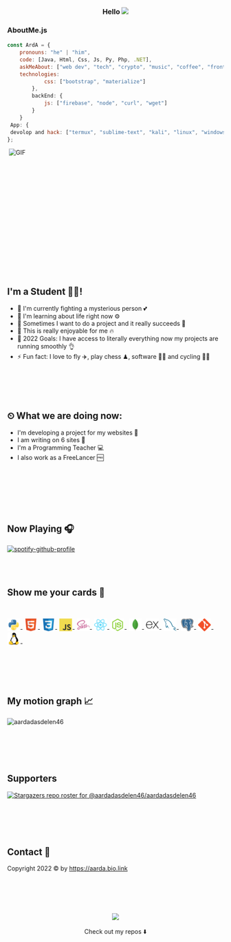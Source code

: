 ### <p align="center">**Hello** <img src="https://media.giphy.com/media/hvRJCLFzcasrR4ia7z/giphy.gif" width="25px">
 
 ### AboutMe.js

```javascript
const ArdA = {
    pronouns: "he" | "him",
    code: [Java, Html, Css, Js, Py, Php, .NET],
    askMeAbout: ["web dev", "tech", "crypto", "music", "coffee", "front-end", "back-end"],
    technologies: 
            css: ["bootstrap", "materialize"]
        },
        backEnd: {
            js: ["firebase", "node", "curl", "wget"]
        }        
    }
 App: {
 devolop and hack: ["termux", "sublime-text", "kali", "linux", "windows", "tor", "kaspersky", "eset", "apk-editor-pro", "github", "host", "ngrok"]
};
```

<img align="right" alt="GIF" src="https://github.com/abhisheknaiidu/abhisheknaiidu/blob/master/code.gif?raw=true" width="500" height="320" />



## I'm a Student 👨‍🎓!
- 🔭 I'm currently fighting a mysterious person 💕
- 🌱 I'm learning about life right now ⚙️
- 👯 Sometimes I want to do a project and it really succeeds 🎨
- 🤔 This is really enjoyable for me 🔥
- 🥅 2022 Goals: I have access to literally everything now my projects are running smoothly 👌
- ⚡ Fun fact: I love to fly ✈️, play chess ♟, software 👨‍💻 and cycling 🚴‍♀️

 <br>  <br>  <br>  <br>  
 
## ⏲ What we are doing now:
- I'm developing a project for my websites 🚀
- I am writing on 6 sites 📃
- I'm a Programming Teacher 💻
- I also work as a FreeLancer 🆓

<br />

 <br>  <br>  <br>  <br> 
 
 ## Now Playing 🎧
 


[![spotify-github-profile](https://spotify-github-profile.vercel.app/api/view?uid=31cfj7jlv5yasnrccj6226reow3e&cover_image=true&theme=novatorem&bar_color=09ff00&bar_color_cover=false)](https://open.spotify.com/playlist/1NcNJP3EryxnIROBaUdUQy?si=ee84502b79114fcb)
  <br>  <br>  <br>  <br> 
  

## Show me your cards 🔗
<br>


<img src=https://raw.githubusercontent.com/devicons/devicon/master/icons/python/python-original.svg alt=python width="30" height="30"/>- 
<img src=https://raw.githubusercontent.com/devicons/devicon/master/icons/html5/html5-original.svg alt=html5 width="30" height="30"/>- 
<img src=https://raw.githubusercontent.com/devicons/devicon/master/icons/css3/css3-original.svg alt=css3 width="30" height="30"/>- 
<img src=https://raw.githubusercontent.com/devicons/devicon/master/icons/javascript/javascript-original.svg alt=javascript width="30" height="30"/>- 
<img src=https://raw.githubusercontent.com/devicons/devicon/master/icons/sass/sass-original.svg alt=sass width="30" height="30"/>- 
<img src=https://raw.githubusercontent.com/devicons/devicon/master/icons/react/react-original.svg alt=react width="30" height="30"/>- 
<img src=https://raw.githubusercontent.com/devicons/devicon/master/icons/nodejs/nodejs-original.svg alt=nodejs width="30" height="30"/>- 
<img src=https://raw.githubusercontent.com/devicons/devicon/master/icons/mongodb/mongodb-original.svg alt=mongodb width="30" height="30"/>- 
<img src=https://raw.githubusercontent.com/devicons/devicon/master/icons/express/express-original.svg alt=express width="30" height="30"/>- 
<img src=https://raw.githubusercontent.com/devicons/devicon/master/icons/mysql/mysql-original.svg alt=express width="30" height="30"/>- 
<img src=https://raw.githubusercontent.com/devicons/devicon/master/icons/postgresql/postgresql-original.svg alt=express width="30" height="30"/>- 
<img src=https://raw.githubusercontent.com/devicons/devicon/master/icons/git/git-original.svg alt=git width="30" height="30"/>- 
<img src=https://raw.githubusercontent.com/devicons/devicon/master/icons/linux/linux-original.svg alt=linux width="30" height="30"/>- 
 </p>
 
 <br>  <br>  <br>  <br>  
 
 ## My motion graph 📈
 
<img height="180em" align="center" src="https://github-readme-stats.vercel.app/api?username=aardadasdelen46&show_icons=true&locale=en&theme=algolia&include_all_commits=true&count_private=true" alt="aardadasdelen46"/>

   <br>  <br>  <br>  <br> 
   
 ## Supporters
[![Stargazers repo roster for @aardadasdelen46/aardadasdelen46](https://reporoster.com/stars/aardadasdelen46/aardadasdelen46)](https://github.com/aardadasdelen46/aardadasdelen46/stargazers)

     
  <br>  <br>  <br>  <br> 
 
 ## Contact 📨
 Copyright 2022 ©️ by https://aarda.bio.link
    
  <br>  <br>  <br>  <br> 
   
 <p align="center"><a href="https://www.buymeacoffee.com/aarda"><img src="https://img.buymeacoffee.com/button-api/?text=Buy me a coffee&emoji=&slug=aarda&button_colour=BD5FFF&font_colour=ffffff&font_family=Lato&outline_colour=000000&coffee_colour=FFDD00" /></a>

<br/>



<p align="center">Check out my repos ⬇️

